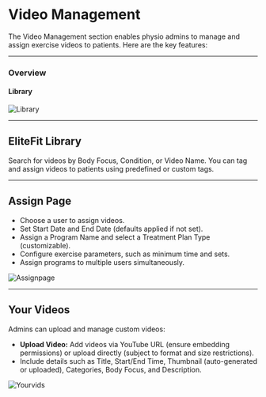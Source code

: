 # Video Management

The Video Management section enables physio admins to manage and assign exercise videos to patients. Here are the key features:

---

### Overview

#### Library 

![Library](/img/Library.png)

---

## EliteFit Library

Search for videos by Body Focus, Condition, or Video Name. You can tag and assign videos to patients using predefined or custom tags.

---

## Assign Page

- Choose a user to assign videos.
- Set Start Date and End Date (defaults applied if not set).
- Assign a Program Name and select a Treatment Plan Type (customizable).
- Configure exercise parameters, such as minimum time and sets.
- Assign programs to multiple users simultaneously. 

![Assignpage](/img/AssignPage.png)

---

## Your Videos

Admins can upload and manage custom videos:

- **Upload Video:** Add videos via YouTube URL (ensure embedding permissions) or upload directly (subject to format and size restrictions).
- Include details such as Title, Start/End Time, Thumbnail (auto-generated or uploaded), Categories, Body Focus, and Description.

![Yourvids](/img/YourVids.png)
